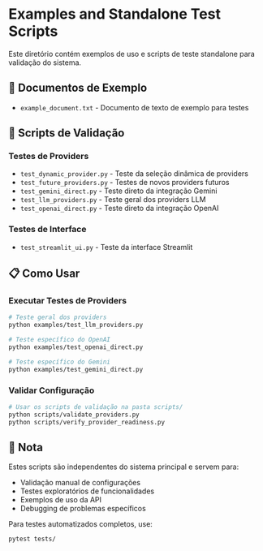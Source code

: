 # Examples and Standalone Test Scripts

Este diretório contém exemplos de uso e scripts de teste standalone para validação do sistema.

## 📄 Documentos de Exemplo

- `example_document.txt` - Documento de texto de exemplo para testes

## 🔧 Scripts de Validação

### Testes de Providers
- `test_dynamic_provider.py` - Teste da seleção dinâmica de providers
- `test_future_providers.py` - Testes de novos providers futuros
- `test_gemini_direct.py` - Teste direto da integração Gemini
- `test_llm_providers.py` - Teste geral dos providers LLM
- `test_openai_direct.py` - Teste direto da integração OpenAI

### Testes de Interface
- `test_streamlit_ui.py` - Teste da interface Streamlit

## 📋 Como Usar

### Executar Testes de Providers
```bash
# Teste geral dos providers
python examples/test_llm_providers.py

# Teste específico do OpenAI
python examples/test_openai_direct.py

# Teste específico do Gemini  
python examples/test_gemini_direct.py
```

### Validar Configuração
```bash
# Usar os scripts de validação na pasta scripts/
python scripts/validate_providers.py
python scripts/verify_provider_readiness.py
```

## 📝 Nota

Estes scripts são independentes do sistema principal e servem para:
- Validação manual de configurações
- Testes exploratórios de funcionalidades
- Exemplos de uso da API
- Debugging de problemas específicos

Para testes automatizados completos, use:
```bash
pytest tests/
```